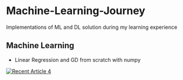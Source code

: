 # Machine-Learning-Journey
Implementations of ML and DL solution during my learning experience


## Machine Learning

- Linear Regression and GD from scratch with numpy

<a target="_blank" href="https://github-readme-medium-recent-article.vercel.app/medium/@marcellopoliti/4"><img src="https://github-readme-medium-recent-article.vercel.app/medium/@marcellopoliti/4" alt="Recent Article 4"> 

